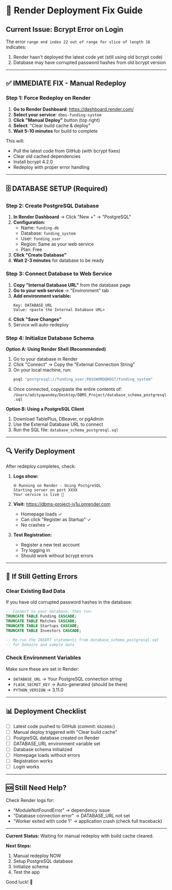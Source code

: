 # 🔧 Render Deployment Fix Guide

## Current Issue: Bcrypt Error on Login

The error `range end index 22 out of range for slice of length 16` indicates:
1. Render hasn't deployed the latest code yet (still using old bcrypt code)
2. Database may have corrupted password hashes from old bcrypt version

---

## ✅ IMMEDIATE FIX - Manual Redeploy

### Step 1: Force Redeploy on Render

1. **Go to Render Dashboard**: https://dashboard.render.com/
2. **Select your service**: `dbms-funding-system`
3. **Click "Manual Deploy"** button (top right)
4. **Select**: "Clear build cache & deploy"
5. **Wait 5-10 minutes** for build to complete

This will:
- Pull the latest code from GitHub (with bcrypt fixes)
- Clear old cached dependencies
- Install bcrypt 4.2.0
- Redeploy with proper error handling

---

## 🗄️ DATABASE SETUP (Required)

### Step 2: Create PostgreSQL Database

1. **In Render Dashboard** → Click "New +" → "PostgreSQL"
2. **Configuration:**
   - Name: `funding-db`
   - Database: `funding_system`
   - User: `funding_user`
   - Region: Same as your web service
   - Plan: Free
3. **Click "Create Database"**
4. **Wait 2-3 minutes** for database to be ready

### Step 3: Connect Database to Web Service

1. **Copy "Internal Database URL"** from the database page
2. **Go to your web service** → "Environment" tab
3. **Add environment variable:**
   ```
   Key: DATABASE_URL
   Value: <paste the Internal Database URL>
   ```
4. **Click "Save Changes"**
5. Service will auto-redeploy

### Step 4: Initialize Database Schema

**Option A: Using Render Shell (Recommended)**

1. Go to your database in Render
2. Click "Connect" → Copy the "External Connection String"
3. On your local machine, run:
   ```bash
   psql "postgresql://funding_user:PASSWORD@HOST/funding_system"
   ```
4. Once connected, copy/paste the entire contents of:
   `/Users/adityapandey/Desktop/DBMS_Project/database_schema_postgresql.sql`

**Option B: Using a PostgreSQL Client**

1. Download TablePlus, DBeaver, or pgAdmin
2. Use the External Database URL to connect
3. Run the SQL file: `database_schema_postgresql.sql`

---

## 🔍 Verify Deployment

After redeploy completes, check:

1. **Logs show:**
   ```
   🌐 Running on Render - Using PostgreSQL
   Starting server on port XXXX
   Your service is live 🎉
   ```

2. **Visit:** https://dbms-project-jv1u.onrender.com
   - Homepage loads ✓
   - Can click "Register as Startup" ✓
   - No crashes ✓

3. **Test Registration:**
   - Register a new test account
   - Try logging in
   - Should work without bcrypt errors

---

## 🐛 If Still Getting Errors

### Clear Existing Bad Data

If you have old corrupted password hashes in the database:

```sql
-- Connect to your database, then run:
TRUNCATE TABLE Funding CASCADE;
TRUNCATE TABLE Matches CASCADE;
TRUNCATE TABLE Startups CASCADE;
TRUNCATE TABLE Investors CASCADE;

-- Re-run the INSERT statements from database_schema_postgresql.sql
-- for Domains and sample data
```

### Check Environment Variables

Make sure these are set in Render:
- `DATABASE_URL` → Your PostgreSQL connection string
- `FLASK_SECRET_KEY` → Auto-generated (should be there)
- `PYTHON_VERSION` → 3.11.0

---

## 📊 Deployment Checklist

- [ ] Latest code pushed to GitHub (commit: `6b2dddc`)
- [ ] Manual deploy triggered with "Clear build cache"
- [ ] PostgreSQL database created on Render
- [ ] DATABASE_URL environment variable set
- [ ] Database schema initialized
- [ ] Homepage loads without errors
- [ ] Registration works
- [ ] Login works

---

## 🆘 Still Need Help?

Check Render logs for:
- "ModuleNotFoundError" → dependency issue
- "Database connection error" → DATABASE_URL not set
- "Worker exited with code 1" → application crash (check full traceback)

---

**Current Status:** Waiting for manual redeploy with build cache cleared.

**Next Steps:**
1. Manual redeploy NOW
2. Setup PostgreSQL database
3. Initialize schema
4. Test the app

Good luck! 🚀

